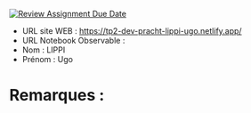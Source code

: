 [![Review Assignment Due Date](https://classroom.github.com/assets/deadline-readme-button-22041afd0340ce965d47ae6ef1cefeee28c7c493a6346c4f15d667ab976d596c.svg)](https://classroom.github.com/a/zNKu7jDa)
- URL site WEB : https://tp2-dev-pracht-lippi-ugo.netlify.app/
- URL Notebook Observable :
- Nom : LIPPI
- Prénom : Ugo

# Remarques :
